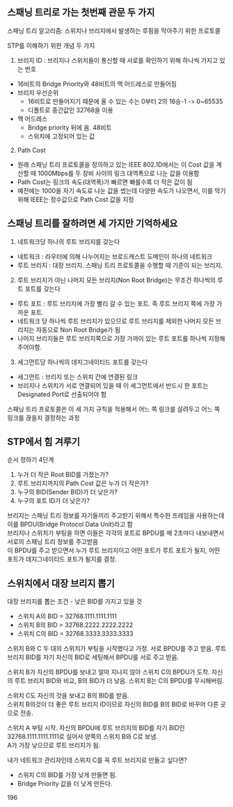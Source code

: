 스패닝 트리로 가는 첫번째 관문 두 가지
---------
스패닝 트리 알고리즘: 스위치나 브리지에서 발생하는 루핑을 막아주기 위한 프로토콜  
  
STP를 이해하기 위한 개념 두 가지
1. 브리지 ID : 브리지나 스위치들이 통신할 때 서로를 확인하기 위해 하나씩 가지고 있는 번호
  - 16비트의 Bridge Priority와 48비트의 맥 어드레스로 만들어짐
  - 브리지 우선순위
    - 16비트로 만들어지기 때문에 올 수 있는 수는 0부터 2의 16승-1 -> 0~65535
    - 디폴트로 중간값인 32768을 이용
  - 맥 어드레스
    - Bridge priority 뒤에 옴. 48비트
    - 스위치에 고정되어 있는 값
2. Path Cost
  - 원래 스패닝 트리 프로토콜을 정의하고 있는 IEEE 802.1D에서는 이 Cost 값을 계산할 때 1000Mbps를 두 장비 사이의 링크 대역폭으로 나눈 값을 이용함
  - Path Cost는 링크의 속도(대역폭)가 빠르면 빠를수록 더 작은 값이 됨
  - 예전에는 1000을 자기 속도로 나눈 값을 썼는데 다양한 속도가 나오면서, 이를 막기 위해 IEEE는 정수값으로 Path Cost 값을 지정
  
스패닝 트리를 잘하려면 세 가지만 기억하세요
---------------------
1. 네트워크당 하나의 루트 브리지를 갖는다
  - 네트워크 : 라우터에 의해 나누어지는 브로드캐스트 도메인이 하나의 네트워크
  - 루트 브리지 : 대장 브리지. 스패닝 트리 프로토콜을 수행할 때 기준이 되는 브리지.
2. 루트 브리지가 아닌 나머지 모든 브리지(Non Root Bridge)는 무조건 하나씩의 루트 포트를 갖는다
  - 루트 포트 : 루트 브리지에 가장 빨리 갈 수 있는 포트. 즉 루트 브리지 쪽에 가장 가까운 포트.
  - 네트워크 당 하나씩 루트 브리지가 있으므로 루트 브리지를 제외한 나머지 모든 브리지는 자동으로 Non Root Bridge가 됨
  - 나머지 브리지들은 루트 브리지쪽으로 가장 가까이 있는 루트 포트를 하나씩 지정해 주어야함.
3. 세그먼트당 하나씩의 데지그네이티드 포트를 갖는다
  - 세그먼트 : 브리지 또는 스위치 간에 연결된 링크
  - 브리지나 스위치가 서로 연결되어 있을 때 이 세그먼트에서 반드시 한 포트는 Designated Port로 선출되어야 함
  
스패닝 트리 프로토콜은 이 세 가지 규칙을 적용해서 어느 쪽 링크를 살려두고 어느 쪽 링크를 끊을지 결정하는 과정

STP에서 힘 겨루기
---------------
순서 정하기 4단계
1. 누가 더 작은 Root BID를 가졌는가?
2. 루트 브리지까지의 Path Cost 값은 누가 더 작은가?
3. 누구의 BID(Sender BID)가 더 낮은가?
4. 누구의 포트 ID가 더 낮은가?
  
브리지는 스패닝 트리 정보를 자기들끼리 주고받기 위해서 특수한 프레임을 사용하는데 이를 BPDU(Bridge Protocol Data Unit)라고 함  
브리지나 스위치가 부팅을 하면 이들은 각각의 포트로 BPDU를 매 2초마다 내보내면서 서로의 스패닝 트리 정보를 주고받음  
이 BPDU를 주고 받으면서 누가 루트 브리지이고 어떤 포트가 루트 포트가 될지, 어떤 포트가 데지그네이티드 포트가 될지를 결정.

스위치에서 대장 브리지 뽑기
----------------
대장 브리지를 뽑는 조건 - 낮은 BID를 가지고 있을 것
- 스위치 A의 BID = 32768.1111.1111.1111
- 스위치 B의 BID = 32768.2222.2222.2222
- 스위치 C의 BID = 32768.3333.3333.3333

스위치 B와 C 두 대의 스위치가 부팅을 시작했다고 가정.
서로 BPDU를 주고 받음. 루트 브리지 BID를 자기 자신의 BID로 세팅해서 BPDU를 서로 주고 받음.  
  
스위치 B가 자신의 BPDU를 보내고 얼마 지나지 않아 스위치 C의 BPDU가 도착.
자신의 루트 브리지 BID와 비교, B의 BID가 더 낮음. 스위치 B는 C의 BPDU를 무시해버림.  
  
스위치 C도 자신의 것을 보내고 B의 BID를 받음.  
스위치 B의것이 더 좋은 루트 브리지 ID이므로 자신의 BID를 B의 BID로 바꾸어 다른 곳으로 전송.  
  
스위치 A 부팅 시작.
자신의 BPDU에 루트 브리지의 BID를 자기 BID인 32768.1111.1111.1111로 실어서 양쪽의 스위치 B와 C로 보냄.  
A가 가장 낮으므로 루트 브리지가 됨.   
  
내가 네트워크 관리자인데 스위치 C를 꼭 루트 브리지로 만들고 싶다면?
  - 스위치 C의 BID를 가장 낮게 만들면 됨. 
  - Bridge Priority 값을 더 낮게 만든다.
  
  196

